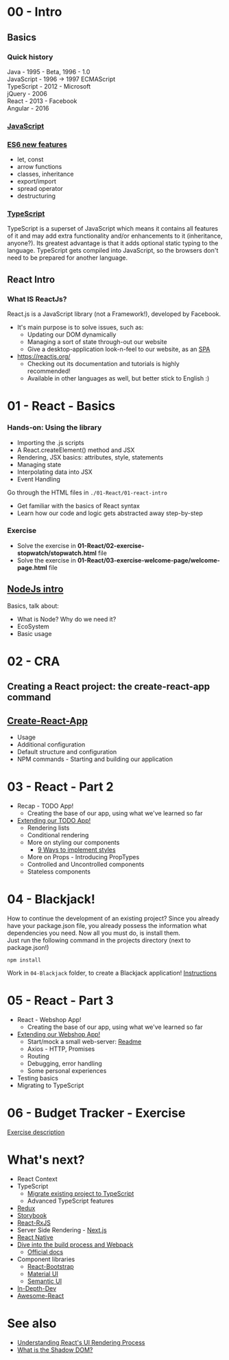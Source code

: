 # 00 - Intro

## Basics

### Quick history

Java - 1995 - Beta, 1996 - 1.0  
JavaScript - 1996 -> 1997 ECMAScript  
TypeScript - 2012 - Microsoft  
jQuery - 2006  
React - 2013 - Facebook  
Angular - 2016

### [JavaScript](00-Intro/00-01-JavaScript.md)

### [ES6 new features](00-Intro/00-02-EcmaScript.md)

- let, const
- arrow functions
- classes, inheritance
- export/import
- spread operator
- destructuring

### [TypeScript](00-Intro/00-03-TypeScript.md)

TypeScript is a superset of JavaScript which means it contains all features of it and may add extra functionality and/or
enhancements to it (inheritance, anyone?). Its greatest advantage is that it adds optional static typing to the
language. TypeScript gets compiled into JavaScript, so the browsers don't need to be prepared for another language.

## React Intro

### What IS ReactJs?

React.js is a JavaScript library (not a Framework!), developed by Facebook.

- It's main purpose is to solve issues, such as:
    - Updating our DOM dynamically
    - Managing a sort of state through-out our website
    - Give a desktop-application look-n-feel to our website, as
      an [SPA](https://en.wikipedia.org/wiki/Single-page_application)
- https://reactjs.org/
    - Checking out its documentation and tutorials is highly recommended!
    - Available in other languages as well, but better stick to English :)

# 01 - React - Basics

### Hands-on: Using the library

- Importing the .js scripts
- A React.createElement() method and JSX
- Rendering, JSX basics: attributes, style, statements
- Managing state
- Interpolating data into JSX
- Event Handling

Go through the HTML files in `./01-React/01-react-intro`

- Get familiar with the basics of React syntax
- Learn how our code and logic gets abstracted away step-by-step

### Exercise

- Solve the exercise in **01-React/02-exercise-stopwatch/stopwatch.html** file
- Solve the exercise in **01-React/03-exercise-welcome-page/welcome-page.html** file

## [NodeJs intro](./02-CRA/02-01-NodeJs.md)

Basics, talk about:

- What is Node? Why do we need it?
- EcoSystem
- Basic usage

# 02 - CRA

## Creating a React project: the create-react-app command

## [Create-React-App](https://reactjs.org/docs/create-a-new-react-app.html)

- Usage
- Additional configuration
- Default structure and configuration
- NPM commands - Starting and building our application

# 03 - React - Part 2

- Recap - TODO App!
    - Creating the base of our app, using what we've learned so far
- [Extending our TODO App!](./03-React-2/03-01-TODO-App.md)
    - Rendering lists
    - Conditional rendering
    - More on styling our components
        - [9 Ways to implement styles](https://medium.com/@dmitrynozhenko/9-ways-to-implement-css-in-react-js-ccea4d543aa3)
    - More on Props - Introducing PropTypes
    - Controlled and Uncontrolled components
    - Stateless components

# 04 - Blackjack!

How to continue the development of an existing project? Since you already have your package.json file, you already
possess the information what dependencies you need. Now all you must do, is install them.  
Just run the following command in the projects directory (next to package.json!)

```shell
npm install
```

Work in `04-Blackjack` folder, to create a Blackjack application!
[Instructions](./04-Blackjack/INSTRUCTIONS.md)

# 05 - React - Part 3

- React - Webshop App!
    - Creating the base of our app, using what we've learned so far
- [Extending our Webshop App!](./05-React-3/05-01-Webshop-App.md)
    - Start/mock a small web-server: [Readme](./05-React-3/server-data/README.md)
    - Axios - HTTP, Promises
    - Routing
    - Debugging, error handling
    - Some personal experiences
- Testing basics
- Migrating to TypeScript

# 06 - Budget Tracker - Exercise

[Exercise description](./06-BudgetTracker/06-01-BudgetTracker.md)

# What's next?

- React Context
- TypeScript
    - [Migrate existing project to TypeScript](https://www.sitepoint.com/how-to-migrate-a-react-app-to-typescript/)
    - Advanced TypeScript features
- [Redux](https://react-redux.js.org/)
- [Storybook](https://storybook.js.org/)
- [React-RxJS](https://react-rxjs.org/)
- Server Side Rendering - [Next.js](https://nextjs.org/)
- [React Native](https://reactnative.dev/)
- [Dive into the build process and Webpack](https://www.freecodecamp.org/news/an-intro-to-webpack-what-it-is-and-how-to-use-it-8304ecdc3c60/)
    - [Official docs](https://webpack.js.org/)
- Component libraries
    - [React-Bootstrap](https://react-bootstrap.github.io/)
    - [Material UI](https://mui.com/)
    - [Semantic UI](https://react.semantic-ui.com/)
- [In-Depth-Dev](https://indepth.dev/)
- [Awesome-React](https://github.com/enaqx/awesome-react)

# See also

- [Understanding React's UI Rendering Process](https://youtu.be/i793Qm6kv3U)
- [What is the Shadow DOM?](https://bitsofco.de/what-is-the-shadow-dom/)

